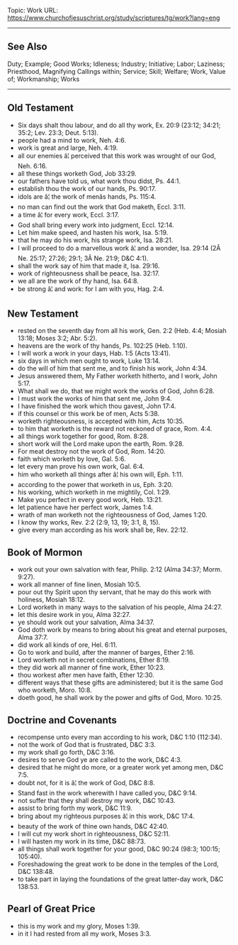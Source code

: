 Topic: Work
URL: https://www.churchofjesuschrist.org/study/scriptures/tg/work?lang=eng

---

## See Also

Duty; Example; Good Works; Idleness; Industry; Initiative; Labor; Laziness; Priesthood, Magnifying Callings within; Service; Skill; Welfare; Work, Value of; Workmanship; Works

---

## Old Testament

- Six days shalt thou labour, and do all thy work, Ex. 20:9 (23:12; 34:21; 35:2; Lev. 23:3; Deut. 5:13).
- people had a mind to work, Neh. 4:6.
- work is great and large, Neh. 4:19.
- all our enemies â¦ perceived that this work was wrought of our God, Neh. 6:16.
- all these things worketh God, Job 33:29.
- our fathers have told us, what work thou didst, Ps. 44:1.
- establish thou the work of our hands, Ps. 90:17.
- idols are â¦ the work of menâs hands, Ps. 115:4.
- no man can find out the work that God maketh, Eccl. 3:11.
- a time â¦ for every work, Eccl. 3:17.
- God shall bring every work into judgment, Eccl. 12:14.
- Let him make speed, and hasten his work, Isa. 5:19.
- that he may do his work, his strange work, Isa. 28:21.
- I will proceed to do a marvellous work â¦ and a wonder, Isa. 29:14 (2Â Ne. 25:17; 27:26; 29:1; 3Â Ne. 21:9; D&C 4:1).
- shall the work say of him that made it, Isa. 29:16.
- work of righteousness shall be peace, Isa. 32:17.
- we all are the work of thy hand, Isa. 64:8.
- be strong â¦ and work: for I am with you, Hag. 2:4.

## New Testament

- rested on the seventh day from all his work, Gen. 2:2 (Heb. 4:4; Mosiah 13:18; Moses 3:2; Abr. 5:2).
- heavens are the work of thy hands, Ps. 102:25 (Heb. 1:10).
- I will work a work in your days, Hab. 1:5 (Acts 13:41).
- six days in which men ought to work, Luke 13:14.
- do the will of him that sent me, and to finish his work, John 4:34.
- Jesus answered them, My Father worketh hitherto, and I work, John 5:17.
- What shall we do, that we might work the works of God, John 6:28.
- I must work the works of him that sent me, John 9:4.
- I have finished the work which thou gavest, John 17:4.
- if this counsel or this work be of men, Acts 5:38.
- worketh righteousness, is accepted with him, Acts 10:35.
- to him that worketh is the reward not reckoned of grace, Rom. 4:4.
- all things work together for good, Rom. 8:28.
- short work will the Lord make upon the earth, Rom. 9:28.
- For meat destroy not the work of God, Rom. 14:20.
- faith which worketh by love, Gal. 5:6.
- let every man prove his own work, Gal. 6:4.
- him who worketh all things after â¦ his own will, Eph. 1:11.
- according to the power that worketh in us, Eph. 3:20.
- his working, which worketh in me mightily, Col. 1:29.
- Make you perfect in every good work, Heb. 13:21.
- let patience have her perfect work, James 1:4.
- wrath of man worketh not the righteousness of God, James 1:20.
- I know thy works, Rev. 2:2 (2:9, 13, 19; 3:1, 8, 15).
- give every man according as his work shall be, Rev. 22:12.

## Book of Mormon

- work out your own salvation with fear, Philip. 2:12 (Alma 34:37; Morm. 9:27).
- work all manner of fine linen, Mosiah 10:5.
- pour out thy Spirit upon thy servant, that he may do this work with holiness, Mosiah 18:12.
- Lord worketh in many ways to the salvation of his people, Alma 24:27.
- let this desire work in you, Alma 32:27.
- ye should work out your salvation, Alma 34:37.
- God doth work by means to bring about his great and eternal purposes, Alma 37:7.
- did work all kinds of ore, Hel. 6:11.
- Go to work and build, after the manner of barges, Ether 2:16.
- Lord worketh not in secret combinations, Ether 8:19.
- they did work all manner of fine work, Ether 10:23.
- thou workest after men have faith, Ether 12:30.
- different ways that these gifts are administered; but it is the same God who worketh, Moro. 10:8.
- doeth good, he shall work by the power and gifts of God, Moro. 10:25.

## Doctrine and Covenants

- recompense unto every man according to his work, D&C 1:10 (112:34).
- not the work of God that is frustrated, D&C 3:3.
- my work shall go forth, D&C 3:16.
- desires to serve God ye are called to the work, D&C 4:3.
- desired that he might do more, or a greater work yet among men, D&C 7:5.
- doubt not, for it is â¦ the work of God, D&C 8:8.
- Stand fast in the work wherewith I have called you, D&C 9:14.
- not suffer that they shall destroy my work, D&C 10:43.
- assist to bring forth my work, D&C 11:9.
- bring about my righteous purposes â¦ in this work, D&C 17:4.
- beauty of the work of thine own hands, D&C 42:40.
- I will cut my work short in righteousness, D&C 52:11.
- I will hasten my work in its time, D&C 88:73.
- all things shall work together for your good, D&C 90:24 (98:3; 100:15; 105:40).
- Foreshadowing the great work to be done in the temples of the Lord, D&C 138:48.
- to take part in laying the foundations of the great latter-day work, D&C 138:53.

## Pearl of Great Price

- this is my work and my glory, Moses 1:39.
- in it I had rested from all my work, Moses 3:3.

